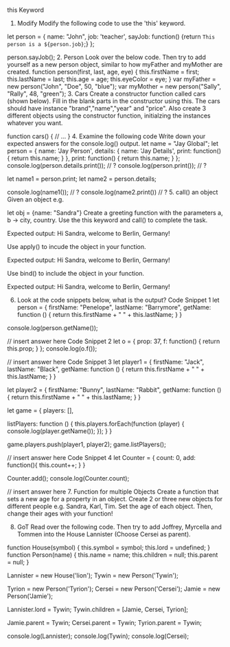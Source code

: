 this Keyword
1. Modify
Modify the following code to use the 'this' keyword.

let person = {
  name: "John",
  job: 'teacher',
  sayJob: function() {return `This person is a ${person.job}`;}
};

person.sayJob();
2. Person
Look over the below code. Then try to add yourself as a new person object, similar to how myFather and myMother are created.
function person(first, last, age, eye) {
  this.firstName = first;
  this.lastName = last;
  this.age = age;
  this.eyeColor = eye;
}
var myFather = new person("John", "Doe", 50, "blue");
var myMother = new person("Sally", "Rally", 48, "green");
3. Cars
Create a constructor function called cars (shown below). Fill in the blank parts in the constructor using this. The cars should have instance "brand","name","year" and "price". Also create 3 different objects using the constructor function, initialzing the instances whatever you want.

function cars() {
  // ...
}
4. Examine the following code
Write down your expected answers for the console.log() output.
let name = "Jay Global";
let person = {
    name: 'Jay Person',
    details: {
        name: 'Jay Details',
        print: function() {
            return this.name;
        }
    },
    print: function() {
        return this.name;
    }
};
console.log(person.details.print());  // ?
console.log(person.print());          // ?

let name1 = person.print;
let name2 = person.details;

console.log(name1()); // ?
console.log(name2.print()) // ?
5. call() an object
Given an object e.g.

let obj = {name: "Sandra"}
Create a greeting function with the parameters a, b -> city, country. Use the this keyword and call() to complete the task.

Expected output: Hi Sandra, welcome to Berlin, Germany!

Use apply() to incude the object in your function.

Expected output: Hi Sandra, welcome to Berlin, Germany!

Use bind() to include the object in your function.

Expected output: Hi Sandra, welcome to Berlin, Germany!

6. Look at the code snippets below, what is the output?
Code Snippet 1
let person = {
  firstName: "Penelope",
  lastName: "Barrymore",
  getName: function () {
    return this.firstName + " " + this.lastName;
  }
}

console.log(person.getName());

// insert answer here
Code Snippet 2
let o = {
  prop: 37,
  f: function() {
    return this.prop;
  }
};
console.log(o.f()); 

// insert answer here
Code Snippet 3
let player1 = {
  firstName: "Jack",
  lastName: "Black",
  getName: function () {
    return this.firstName + " " + this.lastName;
  }
}

let player2 = {
  firstName: "Bunny",
  lastName: "Rabbit",
  getName: function () {
    return this.firstName + " " + this.lastName;
  }
}

let game = {
  players: [],

  listPlayers: function () {
    this.players.forEach(function (player) {
      console.log(player.getName());
    });
  }
}

game.players.push(player1, player2);
game.listPlayers();

// insert answer here
Code Snippet 4
let Counter = {
   count: 0,
   add: function(){
     this.count++;
   }
}

Counter.add();
console.log(Counter.count);

// insert answer here
7. Function for multiple Objects
Create a function that sets a new age for a property in an object. Create 2 or three new objects for different people e.g. Sandra, Karl, Tim. Set the age of each object. Then, change their ages with your function!

8. GoT
Read over the following code. Then try to add Joffrey, Myrcella and Tommen into the House Lannister (Choose Cersei as parent).

function House(symbol) {
  this.symbol = symbol;
  this.lord = undefined;
}
function Person(name) {
  this.name = name;
  this.children = null;
  this.parent = null;
}

Lannister = new House('lion');
Tywin = new Person('Tywin');

Tyrion = new Person('Tyrion');
Cersei = new Person('Cersei');
Jamie = new Person('Jamie');

Lannister.lord = Tywin;
Tywin.children = [Jamie, Cersei, Tyrion];

Jamie.parent = Tywin;
Cersei.parent = Tywin;
Tyrion.parent = Tywin;

console.log(Lannister);
console.log(Tywin);
console.log(Cersei);